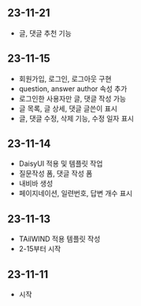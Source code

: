 ## 23-11-21
- 글, 댓글 추천 기능

## 23-11-15
- 회원가입, 로그인, 로그아웃 구현
- question, answer author 속성 추가
- 로그인한 사용자만 글, 댓글 작성 가능
- 글 목록, 글 상세, 댓글 글쓴이 표시
- 글, 댓글 수정, 삭제 기능, 수정 일자 표시

## 23-11-14
- DaisyUI 적용 및 템플릿 작업
- 질문작성 폼, 댓글 작성 폼
- 내비바 생성
- 페이지네이션, 일련번호, 답변 개수 표시

## 23-11-13
- TAilWIND 적용 템플릿 작성
- 2-15부터 시작

## 23-11-11
- 시작